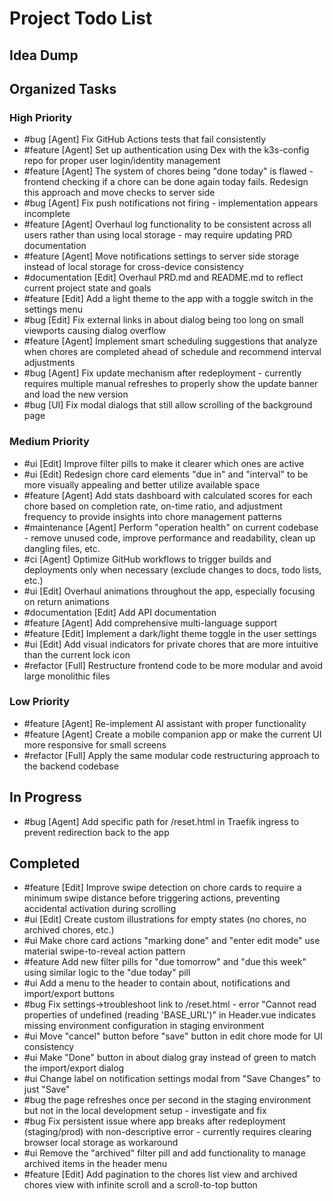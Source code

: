 # Project Todo List

## Idea Dump
<!-- Place for dumping unorganized ideas -->

## Organized Tasks
<!-- Copilot will maintain this section -->

### High Priority
<!-- Critical bugs and important features -->

- #bug [Agent] Fix GitHub Actions tests that fail consistently
- #feature [Agent] Set up authentication using Dex with the k3s-config repo for proper user login/identity management
- #feature [Agent] The system of chores being "done today" is flawed - frontend checking if a chore can be done again today fails. Redesign this approach and move checks to server side
- #bug [Agent] Fix push notifications not firing - implementation appears incomplete
- #feature [Agent] Overhaul log functionality to be consistent across all users rather than using local storage - may require updating PRD documentation
- #feature [Agent] Move notifications settings to server side storage instead of local storage for cross-device consistency
- #documentation [Edit] Overhaul PRD.md and README.md to reflect current project state and goals
- #feature [Edit] Add a light theme to the app with a toggle switch in the settings menu
- #bug [Edit] Fix external links in about dialog being too long on small viewports causing dialog overflow
- #feature [Agent] Implement smart scheduling suggestions that analyze when chores are completed ahead of schedule and recommend interval adjustments
- #bug [Agent] Fix update mechanism after redeployment - currently requires multiple manual refreshes to properly show the update banner and load the new version
- #bug [UI] Fix modal dialogs that still allow scrolling of the background page

### Medium Priority
<!-- Enhancements and improvements -->
- #ui [Edit] Improve filter pills to make it clearer which ones are active
- #ui [Edit] Redesign chore card elements "due in" and "interval" to be more visually appealing and better utilize available space
- #feature [Agent] Add stats dashboard with calculated scores for each chore based on completion rate, on-time ratio, and adjustment frequency to provide insights into chore management patterns
- #maintenance [Agent] Perform "operation health" on current codebase - remove unused code, improve performance and readability, clean up dangling files, etc.
- #ci [Agent] Optimize GitHub workflows to trigger builds and deployments only when necessary (exclude changes to docs, todo lists, etc.)
- #ui [Edit] Overhaul animations throughout the app, especially focusing on return animations
- #documentation [Edit] Add API documentation
- #feature [Agent] Add comprehensive multi-language support
- #feature [Edit] Implement a dark/light theme toggle in the user settings
- #ui [Edit] Add visual indicators for private chores that are more intuitive than the current lock icon
- #refactor [Full] Restructure frontend code to be more modular and avoid large monolithic files

### Low Priority
<!-- Nice-to-haves and maintenance tasks -->
- #feature [Agent] Re-implement AI assistant with proper functionality
- #feature [Agent] Create a mobile companion app or make the current UI more responsive for small screens
- #refactor [Full] Apply the same modular code restructuring approach to the backend codebase

## In Progress
<!-- Tasks currently being worked on -->
- #bug [Agent] Add specific path for /reset.html in Traefik ingress to prevent redirection back to the app

## Completed
<!-- Finished tasks -->
- #feature [Edit] Improve swipe detection on chore cards to require a minimum swipe distance before triggering actions, preventing accidental activation during scrolling
- #ui [Edit] Create custom illustrations for empty states (no chores, no archived chores, etc.)
- #ui Make chore card actions "marking done" and "enter edit mode" use material swipe-to-reveal action pattern
- #feature Add new filter pills for "due tomorrow" and "due this week" using similar logic to the "due today" pill
- #ui Add a menu to the header to contain about, notifications and import/export buttons
- #bug Fix settings->troubleshoot link to /reset.html - error "Cannot read properties of undefined (reading 'BASE_URL')" in Header.vue indicates missing environment configuration in staging environment
- #ui Move "cancel" button before "save" button in edit chore mode for UI consistency
- #ui Make "Done" button in about dialog gray instead of green to match the import/export dialog
- #ui Change label on notification settings modal from "Save Changes" to just "Save"
- #bug the page refreshes once per second in the staging environment but not in the local development setup - investigate and fix
- #bug Fix persistent issue where app breaks after redeployment (staging/prod) with non-descriptive error - currently requires clearing browser local storage as workaround
- #ui Remove the "archived" filter pill and add functionality to manage archived items in the header menu
- #feature [Edit] Add pagination to the chores list view and archived chores view with infinite scroll and a scroll-to-top button
